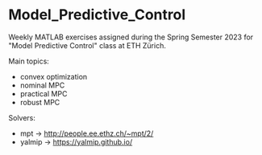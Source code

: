 # Model_Predictive_Control
Weekly MATLAB exercises assigned during the Spring Semester 2023 for "Model Predictive Control" class at ETH Zürich.

Main topics:
- convex optimization
- nominal MPC
- practical MPC
- robust MPC

Solvers:
- mpt -> http://people.ee.ethz.ch/~mpt/2/
- yalmip -> https://yalmip.github.io/
